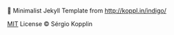🍜 Minimalist Jekyll Template from http://koppl.in/indigo/

[MIT](http://kopplin.mit-license.org/) License © Sérgio Kopplin
